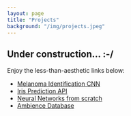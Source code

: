 ```yaml
---
layout: page
title: "Projects"
background: "/img/projects.jpeg"
---
```


## Under construction...  :-/

Enjoy the less-than-aesthetic links below:

* [Melanoma Identification CNN](https://snyderjo.github.io/MelanomaIdentification/)  
* [Iris Prediction API](https://snyderjo.github.io/iris_api/)
* [Neural Networks from scratch](https://snyderjo.github.io/Neural-Network-Tutorial/)
* [Ambience Database](https://snyderjo.github.io/ambience/)

